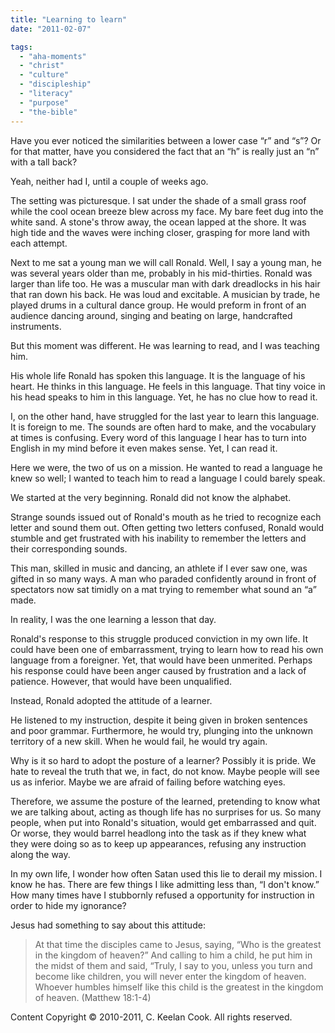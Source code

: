 ```yaml
---
title: "Learning to learn"
date: "2011-02-07"

tags: 
  - "aha-moments"
  - "christ"
  - "culture"
  - "discipleship"
  - "literacy"
  - "purpose"
  - "the-bible"
---
```


Have you ever noticed the similarities between a lower case “r” and “s”? Or for that matter, have you considered the fact that an “h” is really just an “n” with a tall back? 

Yeah, neither had I, until a couple of weeks ago.

The setting was picturesque. I sat under the shade of a small grass roof while the cool ocean breeze blew across my face. My bare feet dug into the white sand. A stone's throw away, the ocean lapped at the shore. It was high tide and the waves were inching closer, grasping for more land with each attempt.

Next to me sat a young man we will call Ronald. Well, I say a young man, he was several years older than me, probably in his mid-thirties. Ronald was larger than life too. He was a muscular man with dark dreadlocks in his hair that ran down his back. He was loud and excitable. A musician by trade, he played drums in a cultural dance group. He would preform in front of an audience dancing around, singing and beating on large, handcrafted instruments.

But this moment was different. He was learning to read, and I was teaching him.

His whole life Ronald has spoken this language. It is the language of his heart. He thinks in this language. He feels in this language. That tiny voice in his head speaks to him in this language. Yet, he has no clue how to read it.

I, on the other hand, have struggled for the last year to learn this language. It is foreign to me. The sounds are often hard to make, and the vocabulary at times is confusing. Every word of this language I hear has to turn into English in my mind before it even makes sense. Yet, I can read it.

Here we were, the two of us on a mission. He wanted to read a language he knew so well; I wanted to teach him to read a language I could barely speak.

We started at the very beginning. Ronald did not know the alphabet.

Strange sounds issued out of Ronald's mouth as he tried to recognize each letter and sound them out. Often getting two letters confused, Ronald would stumble and get frustrated with his inability to remember the letters and their corresponding sounds.

This man, skilled in music and dancing, an athlete if I ever saw one, was gifted in so many ways. A man who paraded confidently around in front of spectators now sat timidly on a mat trying to remember what sound an “a” made.

In reality, I was the one learning a lesson that day. 

Ronald's response to this struggle produced conviction in my own life. It could have been one of embarrassment, trying to learn how to read his own language from a foreigner. Yet, that would have been unmerited. Perhaps his response could have been anger caused by frustration and a lack of patience. However, that would have been unqualified.

Instead, Ronald adopted the attitude of a learner.

He listened to my instruction, despite it being given in broken sentences and poor grammar. Furthermore, he would try, plunging into the unknown territory of a new skill. When he would fail, he would try again.

Why is it so hard to adopt the posture of a learner? Possibly it is pride. We hate to reveal the truth that we, in fact, do not know. Maybe people will see us as inferior. Maybe we are afraid of failing before watching eyes.

Therefore, we assume the posture of the learned, pretending to know what we are talking about, acting as though life has no surprises for us. So many people, when put into Ronald's situation, would get embarrassed and quit. Or worse, they would barrel headlong into the task as if they knew what they were doing so as to keep up appearances, refusing any instruction along the way.

In my own life, I wonder how often Satan used this lie to derail my mission. I know he has. There are few things I like admitting less than, “I don't know.” How many times have I stubbornly refused a opportunity for instruction in order to hide my ignorance?

Jesus had something to say about this attitude:

> At that time the disciples came to Jesus, saying, “Who is the greatest in the kingdom of heaven?” And calling to him a child, he put him in the midst of them and said, “Truly, I say to you, unless you turn and become like children, you will never enter the kingdom of heaven. Whoever humbles himself like this child is the greatest in the kingdom of heaven. (Matthew 18:1-4)

Content Copyright © 2010-2011, C. Keelan Cook. All rights reserved.
